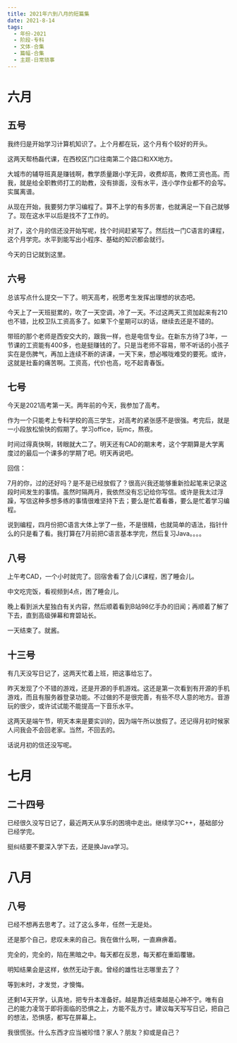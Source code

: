 ```yaml
---
title: 2021年六到八月的短篇集
date: 2021-8-14
tags:
  - 年份-2021
  - 阶段-专科
  - 文体-合集
  - 篇幅-合集
  - 主题-日常琐事
---
```


# 六月

## 五号

我终归是开始学习计算机知识了。上个月都在玩，这个月有个较好的开头。

这两天帮杨磊代课，在西校区门口往南第二个路口和XX地方。

大城市的辅导班真是赚钱啊，教学质量跟小学无异，收费却高，教师工资也高。而我，就是给全职教师打工的助教，没有排面，没有水平，连小学作业都不的会写。实属离谱。

从现在开始，我要努力学习编程了。算不上学的有多厉害，也就满足一下自己就够了。现在这水平以后是找不了工作的。

对了，这个月的信还没开始写呢，找个时间赶紧写了。然后找一门C语言的课程，这个月学完。水平到能写出小程序、基础的知识都会就行。

今天的日记就到这里。

## 六号

总该写点什么提交一下了。明天高考，祝愿考生发挥出理想的状态吧。

今天上了一天班挺累的，吹了一天空调，冷了一天。不过这两天工资加起来有210也不错，比校卫队工资高多了。如果下个星期可以的话，继续去还是不错的。

带班的那个老师是西安交大的，跟我一样，也是电信专业。在新东方待了3年，一节课的工资能有400多，也是挺赚钱的了。只是当老师不容易，带不听话的小孩子实在是伤脾气，再加上连续不断的讲课，一天下来，想必喉咙难受的要死。或许，这就是社畜的痛苦啊。工资高，代价也高，吃不起青春饭。

## 七号

今天是2021高考第一天。两年前的今天，我参加了高考。

作为一个只能考上专科学校的高三学生，对高考的紧张感不是很强。考完后，就是一小段放松愉快的假期了。学习office，玩mc，熬夜。

时间过得真快啊，转眼就大二了。明天还有CAD的期末考，这个学期算是大学离度过的最后一个课多的学期了吧。明天再说吧。

回信：

7月的你，过的还好吗？是不是已经放假了？很高兴我还能够重新捡起笔来记录这段时间发生的事情。虽然时隔两月，我依然没有忘记给你写信。或许是我太过浮躁，写信这种多想多练的事情很难坚持下去；要么是忙着看番，要么是忙着学习编程。

说到编程，四月份把C语言大体上学了一些，不是很精，也就简单的语法，指针什么的只是看了看。我打算在7月前把C语言基本学完，然后复习Java。。。。

## 八号

上午考CAD，一个小时就完了。回宿舍看了会儿C课程，困了睡会儿。

中文吃完饭，看视频到4点，困了睡会儿。

晚上看到派大星独白有关内容，然后顺着看到B站98亿手办的旧闻；再顺着了解了下去，直到高级弹幕和育碧站长。

一天结束了。就酱。

## 十三号

有几天没写日记了，这两天忙着上班，把这事给忘了。

昨天发现了个不错的游戏，还是开源的手机游戏。这还是第一次看到有开源的手机游戏，而且有服务器登录功能。不过做的不是很完善，有些不尽人意的地方。音游玩的很少，或许试试能不能提高一下音乐水平。

这两天是端午节，明天本来是要实训的，因为端午所以放假了。还记得月初时候家人问我会不会回老家。当然，不回去的。

话说月初的信还没写呢。

# 七月

## 二十四号

已经很久没写日记了，最近两天从享乐的困境中走出。继续学习C++，基础部分已经学完。

挺纠结要不要深入学下去，还是换Java学习。

# 八月

## 八号

已经不想再去思考了。过了这么多年，任然一无是处。

还是那个自己，悲叹未来的自己。我在做什么啊，一直麻痹着。

完全的，完全的，陷在黑暗之中。每天都在反思，每天都在重蹈覆辙。

明知结果会是这样，依然无动于衷。曾经的雄性壮志哪里去了？

等到末时，才发觉，才懊悔。

还剩14天开学，认真地，把专升本准备好。越是靠近结束越是心神不宁。唯有自己的能力凌驾于即将面临的恐惧之上，方能不乱方寸。建议每天写写日记，把自己的想法，恐惧感，都写在屏幕上。

我很慌张。什么东西才应当被珍惜？家人？朋友？抑或是自己？
